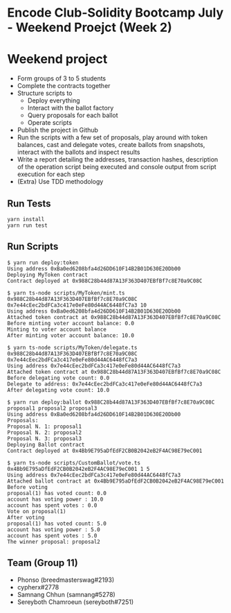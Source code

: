 # Encode Club-Solidity Bootcamp July - Weekend Proejct (Week 2)

# Weekend project
* Form groups of 3 to 5 students
* Complete the contracts together
* Structure scripts to
  * Deploy everything
  * Interact with the ballot factory
  * Query proposals for each ballot
  * Operate scripts
* Publish the project in Github
* Run the scripts with a few set of proposals, play around with token balances, cast and delegate votes, create ballots from snapshots, interact with the ballots and inspect results
* Write a report detailing the addresses, transaction hashes, description of the operation script being executed and console output from script execution for each step
* (Extra) Use TDD methodology

## Run Tests

```shell
yarn install
yarn run test
```

## Run Scripts
```shell
$ yarn run deploy:token
Using address 0xBa0ed6208bfa4d26DD610F14B2B01D630E20Db00
Deploying MyToken contract
Contract deployed at 0x988C28b44d87A13F363D407EBfBf7c8E70a9C08C

$ yarn ts-node scripts/MyToken/mint.ts 0x988C28b44d87A13F363D407EBfBf7c8E70a9C08C 0x7e44cEec2bdFCa3c417e0eFe80d44AC6448fC7a3 10
Using address 0xBa0ed6208bfa4d26DD610F14B2B01D630E20Db00
Attached token contract at 0x988C28b44d87A13F363D407EBfBf7c8E70a9C08C
Before minting voter account balance: 0.0
Minting to voter account balance
After minting voter account balance: 10.0

$ yarn ts-node scripts/MyToken/delegate.ts 0x988C28b44d87A13F363D407EBfBf7c8E70a9C08C 0x7e44cEec2bdFCa3c417e0eFe80d44AC6448fC7a3
Using address 0x7e44cEec2bdFCa3c417e0eFe80d44AC6448fC7a3
Attached token contract at 0x988C28b44d87A13F363D407EBfBf7c8E70a9C08C
Before delegating vote count: 0.0
Delegate to address: 0x7e44cEec2bdFCa3c417e0eFe80d44AC6448fC7a3
After delegating vote count: 10.0

$ yarn run deploy:ballot 0x988C28b44d87A13F363D407EBfBf7c8E70a9C08C proposal1 proposal2 proposal3
Using address 0xBa0ed6208bfa4d26DD610F14B2B01D630E20Db00
Proposals:
Proposal N. 1: proposal1
Proposal N. 2: proposal2
Proposal N. 3: proposal3
Deploying Ballot contract
Contract deployed at 0x4Bb9E795aDfEdF2CB0B2042eB2F4AC98E79eC001

$ yarn ts-node scripts/CustomBallot/vote.ts 0x4Bb9E795aDfEdF2CB0B2042eB2F4AC98E79eC001 1 5
Using address 0x7e44cEec2bdFCa3c417e0eFe80d44AC6448fC7a3
Attached ballot contract at 0x4Bb9E795aDfEdF2CB0B2042eB2F4AC98E79eC001
Before voting
proposal(1) has voted count: 0.0
account has voting power : 10.0
account has spent votes : 0.0
Vote on proposal(1)
After voting
proposal(1) has voted count: 5.0
account has voting power : 5.0
account has spent votes : 5.0
The winner proposal: proposal2
```

## Team (Group 11)

* Phonso (breedmasterswag#2193)
* cypherx#2778
* Samnang Chhun (samnang#5278)
* Sereyboth Chamroeun (sereyboth#7251)
